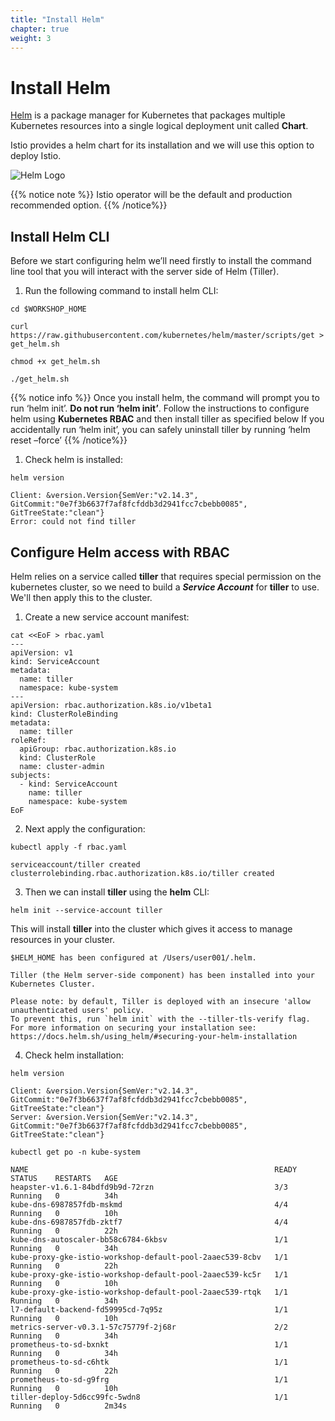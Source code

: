 ```yaml
---
title: "Install Helm"
chapter: true
weight: 3
---
```

# Install Helm

[Helm](https://helm.sh/) is a package manager for Kubernetes that packages multiple Kubernetes resources into a single logical deployment unit called **Chart**.

Istio provides a helm chart for its installation and we will use this option to deploy Istio.

![Helm Logo](/images/helm-logo.png??width=250pc)

{{% notice note %}}
Istio operator will be the default and production recommended option.
{{% /notice%}}

## Install Helm CLI

Before we start configuring helm we’ll need firstly to install the command line tool that you will interact with the server side of Helm (Tiller).

1. Run the following command to install helm CLI:

```
cd $WORKSHOP_HOME

curl https://raw.githubusercontent.com/kubernetes/helm/master/scripts/get > get_helm.sh

chmod +x get_helm.sh

./get_helm.sh

```

  {{% notice info %}}
  Once you install helm, the command will prompt you to run ‘helm init’. **Do not run ‘helm init’**. Follow the instructions to configure helm using **Kubernetes RBAC** and then install tiller as specified below If you accidentally run ‘helm init’, you can safely uninstall tiller by running ‘helm reset –force’
  {{% /notice%}}


1. Check helm is installed:

```
helm version
```

```
Client: &version.Version{SemVer:"v2.14.3", GitCommit:"0e7f3b6637f7af8fcfddb3d2941fcc7cbebb0085", GitTreeState:"clean"}
Error: could not find tiller
```

## Configure Helm access with RBAC

Helm relies on a service called **tiller** that requires special permission on the
kubernetes cluster, so we need to build a _**Service Account**_ for **tiller**
to use. We'll then apply this to the cluster.

1. Create a new service account manifest:

```
cat <<EoF > rbac.yaml
---
apiVersion: v1
kind: ServiceAccount
metadata:
  name: tiller
  namespace: kube-system
---
apiVersion: rbac.authorization.k8s.io/v1beta1
kind: ClusterRoleBinding
metadata:
  name: tiller
roleRef:
  apiGroup: rbac.authorization.k8s.io
  kind: ClusterRole
  name: cluster-admin
subjects:
  - kind: ServiceAccount
    name: tiller
    namespace: kube-system
EoF
```

2. Next apply the configuration:

```
kubectl apply -f rbac.yaml
```

```
serviceaccount/tiller created
clusterrolebinding.rbac.authorization.k8s.io/tiller created
```

3. Then we can install **tiller** using the **helm** CLI:

```
helm init --service-account tiller
```
This will install **tiller** into the cluster which gives it access to manage
resources in your cluster.

```
$HELM_HOME has been configured at /Users/user001/.helm.

Tiller (the Helm server-side component) has been installed into your Kubernetes Cluster.

Please note: by default, Tiller is deployed with an insecure 'allow unauthenticated users' policy.
To prevent this, run `helm init` with the --tiller-tls-verify flag.
For more information on securing your installation see: https://docs.helm.sh/using_helm/#securing-your-helm-installation
```
4. Check helm installation:

```
helm version
```

```
Client: &version.Version{SemVer:"v2.14.3", GitCommit:"0e7f3b6637f7af8fcfddb3d2941fcc7cbebb0085", GitTreeState:"clean"}
Server: &version.Version{SemVer:"v2.14.3", GitCommit:"0e7f3b6637f7af8fcfddb3d2941fcc7cbebb0085", GitTreeState:"clean"}
```

```
kubectl get po -n kube-system

```

```
NAME                                                       READY   STATUS    RESTARTS   AGE
heapster-v1.6.1-84bdfd9b9d-72rzn                           3/3     Running   0          34h
kube-dns-6987857fdb-mskmd                                  4/4     Running   0          10h
kube-dns-6987857fdb-zktf7                                  4/4     Running   0          22h
kube-dns-autoscaler-bb58c6784-6kbsv                        1/1     Running   0          34h
kube-proxy-gke-istio-workshop-default-pool-2aaec539-8cbv   1/1     Running   0          22h
kube-proxy-gke-istio-workshop-default-pool-2aaec539-kc5r   1/1     Running   0          10h
kube-proxy-gke-istio-workshop-default-pool-2aaec539-rtqk   1/1     Running   0          34h
l7-default-backend-fd59995cd-7q95z                         1/1     Running   0          10h
metrics-server-v0.3.1-57c75779f-2j68r                      2/2     Running   0          34h
prometheus-to-sd-bxnkt                                     1/1     Running   0          34h
prometheus-to-sd-c6htk                                     1/1     Running   0          22h
prometheus-to-sd-g9frg                                     1/1     Running   0          10h
tiller-deploy-5d6cc99fc-5wdn8                              1/1     Running   0          2m34s
```
